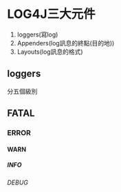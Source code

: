 

# LOG4J三大元件

1. loggers(寫log)
2. Appenders(log訊息的終點(目的地))
3. Layouts(log訊息的格式)


## loggers 

分五個級別 


## FATAL
### ERROR
#### WARN
##### INFO
###### DEBUG






